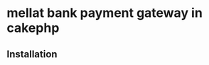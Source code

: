 mellat bank payment gateway in cakephp
======================================
<h2>
<a href="#installation" class="anchor" name="installation"><span class="octicon octicon-link"></span></a>Installation</h2>
